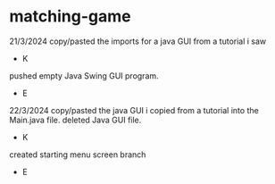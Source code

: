 # matching-game

21/3/2024
copy/pasted the imports for a java GUI from a tutorial i saw
- K

pushed empty Java Swing GUI program.
- E

22/3/2024
copy/pasted the java GUI i copied from a tutorial into the Main.java file. deleted Java GUI file.
- K

created starting menu screen branch 
- E
